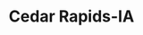 ---
title: Cedar Rapids-IA
slug: cedar-rapids-ia
f_state:
- cms/state/iowa.md
f_locations:
- cms/payday-loan/ace-cash-advance-896.md
- cms/payday-loan/advance-america-2788.md
- cms/payday-loan/american-payday-loans-4324.md
- cms/payday-loan/american-payday-loans-4326.md
- cms/payday-loan/american-payday-loans-4327.md
- cms/payday-loan/chec-king-payday-advance-9676.md
- cms/payday-loan/check-go-10065.md
- cms/payday-loan/check-into-cash-12789.md
- cms/payday-loan/check-into-cash-12797.md
- cms/payday-loan/check-into-cash-of-iowa-13369.md
- cms/payday-loan/check-into-cash-of-iowa-13374.md
- cms/payday-loan/data-business-equipment-inc---financial-sales-15696.md
- cms/payday-loan/e-tech-transaction-solutions-16205.md
- cms/payday-loan/e-z-money-check-cashing-16307.md
- cms/payday-loan/e-z-money-check-cashing-center-16314.md
- cms/payday-loan/etech-transaction-solutions-inc-16845.md
- cms/payday-loan/ez-money-check-cashing-17343.md
- cms/payday-loan/ez-money-check-cashing-17361.md
- cms/payday-loan/fast-cash-express-tax-place-17737.md
- cms/payday-loan/hometown-cash-advance-19490.md
- cms/payday-loan/mister-money-20950.md
- cms/payday-loan/mister-money-20952.md
- cms/payday-loan/mister-money-th-e-usa-20955.md
- cms/payday-loan/mister-money-usa-20976.md
- cms/payday-loan/mister-money-usa-20979.md
- cms/payday-loan/money-station-21727.md
- cms/payday-loan/money-station-21728.md
- cms/payday-loan/p-p-s-financial-services-inc-23384.md
- cms/payday-loan/p-p-s-financial-services-inc-23385.md
- cms/payday-loan/rent-a-center-25963.md
updated-on: '2024-05-30T13:41:28.615Z'
created-on: '2024-05-30T13:41:28.615Z'
published-on: '2024-05-30T13:54:32.469Z'
f_city: Cedar Rapids
layout: '[city].html'
tags: city
---